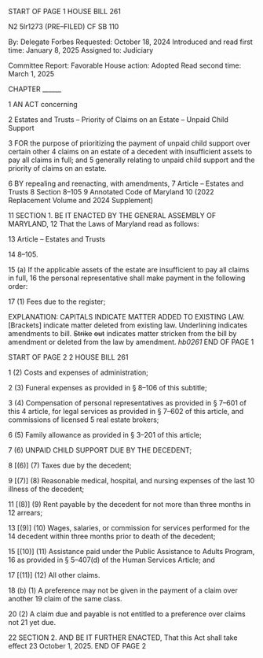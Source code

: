 START OF PAGE 1
HOUSE BILL 261

N2 5lr1273
(PRE–FILED) CF SB 110

By: Delegate Forbes
Requested: October 18, 2024
Introduced and read first time: January 8, 2025
Assigned to: Judiciary

Committee Report: Favorable
House action: Adopted
Read second time: March 1, 2025

CHAPTER ______

1 AN ACT concerning

2 Estates and Trusts – Priority of Claims on an Estate – Unpaid Child Support

3 FOR the purpose of prioritizing the payment of unpaid child support over certain other
4 claims on an estate of a decedent with insufficient assets to pay all claims in full; and
5 generally relating to unpaid child support and the priority of claims on an estate.

6 BY repealing and reenacting, with amendments,
7 Article – Estates and Trusts
8 Section 8–105
9 Annotated Code of Maryland
10 (2022 Replacement Volume and 2024 Supplement)

11 SECTION 1. BE IT ENACTED BY THE GENERAL ASSEMBLY OF MARYLAND,
12 That the Laws of Maryland read as follows:

13 Article – Estates and Trusts

14 8–105.

15 (a) If the applicable assets of the estate are insufficient to pay all claims in full,
16 the personal representative shall make payment in the following order:

17 (1) Fees due to the register;

EXPLANATION: CAPITALS INDICATE MATTER ADDED TO EXISTING LAW.
[Brackets] indicate matter deleted from existing law.
Underlining indicates amendments to bill.
~~Strike~~ ~~out~~ indicates matter stricken from the bill by amendment or deleted from the law by
amendment. *hb0261*
END OF PAGE 1

START OF PAGE 2
2 HOUSE BILL 261

1 (2) Costs and expenses of administration;

2 (3) Funeral expenses as provided in § 8–106 of this subtitle;

3 (4) Compensation of personal representatives as provided in § 7–601 of this
4 article, for legal services as provided in § 7–602 of this article, and commissions of licensed
5 real estate brokers;

6 (5) Family allowance as provided in § 3–201 of this article;

7 (6) UNPAID CHILD SUPPORT DUE BY THE DECEDENT;

8 [(6)] (7) Taxes due by the decedent;

9 [(7)] (8) Reasonable medical, hospital, and nursing expenses of the last
10 illness of the decedent;

11 [(8)] (9) Rent payable by the decedent for not more than three months in
12 arrears;

13 [(9)] (10) Wages, salaries, or commission for services performed for the
14 decedent within three months prior to death of the decedent;

15 [(10)] (11) Assistance paid under the Public Assistance to Adults Program,
16 as provided in § 5–407(d) of the Human Services Article; and

17 [(11)] (12) All other claims.

18 (b) (1) A preference may not be given in the payment of a claim over another
19 claim of the same class.

20 (2) A claim due and payable is not entitled to a preference over claims not
21 yet due.

22 SECTION 2. AND BE IT FURTHER ENACTED, That this Act shall take effect
23 October 1, 2025.
END OF PAGE 2
